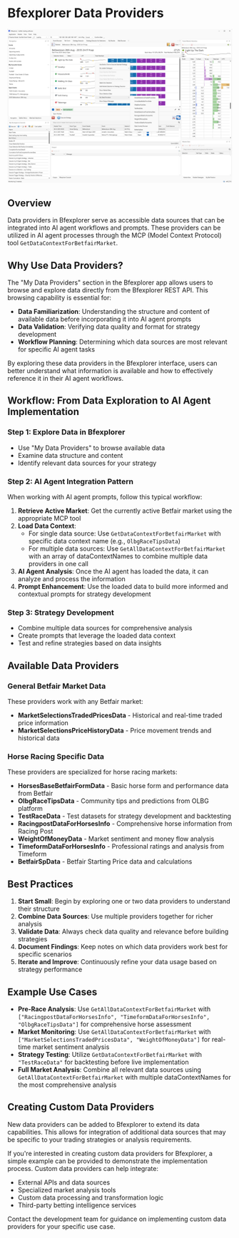 # Bfexplorer Data Providers

![Bfexplorer My Data Providers](/docs/Automation/images/BfexplorerMyDataProviders.png)

## Overview

Data providers in Bfexplorer serve as accessible data sources that can be integrated into AI agent workflows and prompts. These providers can be utilized in AI agent processes through the MCP (Model Context Protocol) tool `GetDataContextForBetfairMarket`.

## Why Use Data Providers?

The "My Data Providers" section in the Bfexplorer app allows users to browse and explore data directly from the Bfexplorer REST API. This browsing capability is essential for:

- **Data Familiarization**: Understanding the structure and content of available data before incorporating it into AI agent prompts
- **Data Validation**: Verifying data quality and format for strategy development
- **Workflow Planning**: Determining which data sources are most relevant for specific AI agent tasks

By exploring these data providers in the Bfexplorer interface, users can better understand what information is available and how to effectively reference it in their AI agent workflows.

## Workflow: From Data Exploration to AI Agent Implementation

### Step 1: Explore Data in Bfexplorer
- Use "My Data Providers" to browse available data
- Examine data structure and content
- Identify relevant data sources for your strategy

### Step 2: AI Agent Integration Pattern
When working with AI agent prompts, follow this typical workflow:

1. **Retrieve Active Market**: Get the currently active Betfair market using the appropriate MCP tool
2. **Load Data Context**: 
   - For single data source: Use `GetDataContextForBetfairMarket` with specific data context name (e.g., `OlbgRaceTipsData`)
   - For multiple data sources: Use `GetAllDataContextForBetfairMarket` with an array of dataContextNames to combine multiple data providers in one call
3. **AI Agent Analysis**: Once the AI agent has loaded the data, it can analyze and process the information
4. **Prompt Enhancement**: Use the loaded data to build more informed and contextual prompts for strategy development

### Step 3: Strategy Development
- Combine multiple data sources for comprehensive analysis
- Create prompts that leverage the loaded data context
- Test and refine strategies based on data insights

## Available Data Providers

### General Betfair Market Data
These providers work with any Betfair market:
- **MarketSelectionsTradedPricesData** - Historical and real-time traded price information
- **MarketSelectionsPriceHistoryData** - Price movement trends and historical data

### Horse Racing Specific Data
These providers are specialized for horse racing markets:
- **HorsesBaseBetfairFormData** - Basic horse form and performance data from Betfair
- **OlbgRaceTipsData** - Community tips and predictions from OLBG platform
- **TestRaceData** - Test datasets for strategy development and backtesting
- **RacingpostDataForHorsesInfo** - Comprehensive horse information from Racing Post
- **WeightOfMoneyData** - Market sentiment and money flow analysis
- **TimeformDataForHorsesInfo** - Professional ratings and analysis from Timeform
- **BetfairSpData** - Betfair Starting Price data and calculations

## Best Practices

1. **Start Small**: Begin by exploring one or two data providers to understand their structure
2. **Combine Data Sources**: Use multiple providers together for richer analysis
3. **Validate Data**: Always check data quality and relevance before building strategies
4. **Document Findings**: Keep notes on which data providers work best for specific scenarios
5. **Iterate and Improve**: Continuously refine your data usage based on strategy performance

## Example Use Cases

- **Pre-Race Analysis**: Use `GetAllDataContextForBetfairMarket` with `["RacingpostDataForHorsesInfo", "TimeformDataForHorsesInfo", "OlbgRaceTipsData"]` for comprehensive horse assessment
- **Market Monitoring**: Use `GetAllDataContextForBetfairMarket` with `["MarketSelectionsTradedPricesData", "WeightOfMoneyData"]` for real-time market sentiment analysis
- **Strategy Testing**: Utilize `GetDataContextForBetfairMarket` with `"TestRaceData"` for backtesting before live implementation
- **Full Market Analysis**: Combine all relevant data sources using `GetAllDataContextForBetfairMarket` with multiple dataContextNames for the most comprehensive analysis

## Creating Custom Data Providers

New data providers can be added to Bfexplorer to extend its data capabilities. This allows for integration of additional data sources that may be specific to your trading strategies or analysis requirements.

If you're interested in creating custom data providers for Bfexplorer, a simple example can be provided to demonstrate the implementation process. Custom data providers can help integrate:

- External APIs and data sources
- Specialized market analysis tools
- Custom data processing and transformation logic
- Third-party betting intelligence services

Contact the development team for guidance on implementing custom data providers for your specific use case.
